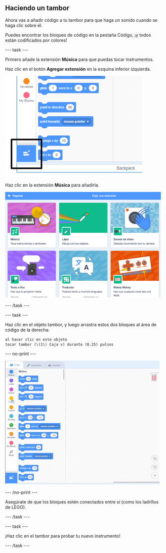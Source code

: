 ## Haciendo un tambor

Ahora vas a añadir código a tu tambor para que haga un sonido cuando se haga clic sobre él.

Puedes encontrar los bloques de código en la pestaña Código, ¡y todos están codificados por colores!

--- task ---

Primero añade la extensión **Música** para que puedas tocar instrumentos.

Haz clic en el botón **Agregar extensión** en la esquina inferior izquierda.

![añadir botón de extensión resaltado](images/add-extension-annotated.png)

Haz clic en la extensión **Música** para añadirla.

![extensión de música resaltada](images/click-music-annotated.png)

--- /task ---

--- task ---

Haz clic en el objeto tambor, y luego arrastra estos dos bloques al área de código de la derecha:

```blocks3
al hacer clic en este objeto
tocar tambor (\(1\) Caja v) durante (0.25) pulsos
```

--- no-print ---

![captura de pantalla](images/connect-block.gif)

--- /no-print ---

Asegúrate de que los bloques estén conectados entre sí (como los ladrillos de LEGO).

--- /task ---

--- task ---

¡Haz clic en el tambor para probar tu nuevo instrumento!

--- /task ---